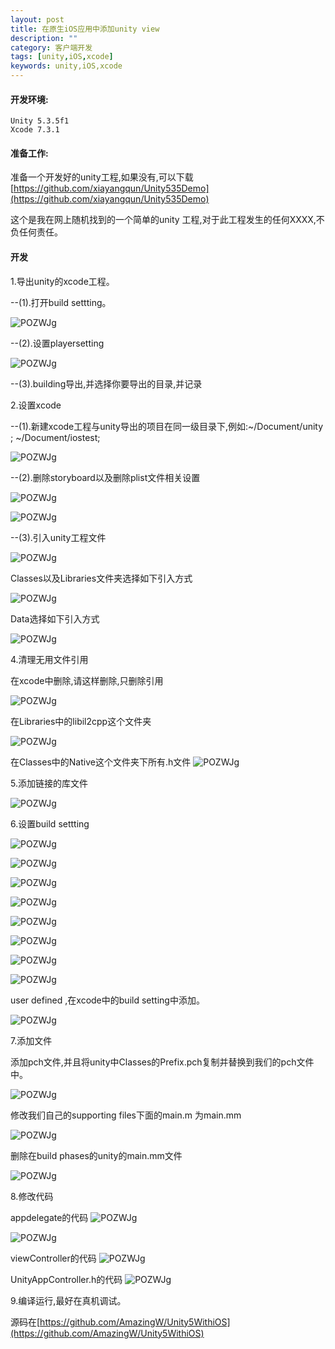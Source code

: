 ```yaml
---
layout: post
title: 在原生iOS应用中添加unity view
description: ""
category: 客户端开发
tags: [unity,iOS,xcode]
keywords: unity,iOS,xcode
---
```


#### 开发环境:
```
Unity 5.3.5f1
Xcode 7.3.1
```

#### 准备工作:

准备一个开发好的unity工程,如果没有,可以下载[https://github.com/xiayangqun/Unity535Demo](https://github.com/xiayangqun/Unity535Demo)

这个是我在网上随机找到的一个简单的unity 工程,对于此工程发生的任何XXXX,不负任何责任。


#### 开发

1.导出unity的xcode工程。

--(1).打开build settting。

![POZWJg](../../../assets/img/unity_xcode1.png)

--(2).设置playersetting

![POZWJg](../../../assets/img/unity_xcode2.png)

--(3).building导出,并选择你要导出的目录,并记录

2.设置xcode

--(1).新建xcode工程与unity导出的项目在同一级目录下,例如:~/Document/unity ; ~/Document/iostest;

![POZWJg](../../../assets/img/unity_xcode3.png)

--(2).删除storyboard以及删除plist文件相关设置

![POZWJg](../../../assets/img/unity_xcode4.png)

![POZWJg](../../../assets/img/unity_xcode5.png)

--(3).引入unity工程文件

![POZWJg](../../../assets/img/unity_xcode6.png)


Classes以及Libraries文件夹选择如下引入方式

![POZWJg](../../../assets/img/unity_xcode7.png)

Data选择如下引入方式

![POZWJg](../../../assets/img/unity_xcode8.png)


4.清理无用文件引用

在xcode中删除,请这样删除,只删除引用

![POZWJg](../../../assets/img/unity_xcode11.png)

在Libraries中的libil2cpp这个文件夹

![POZWJg](../../../assets/img/unity_xcode9.png)

在Classes中的Native这个文件夹下所有.h文件
![POZWJg](../../../assets/img/unity_xcode10.png)

5.添加链接的库文件

![POZWJg](../../../assets/img/unity_xcode12.png)

6.设置build settting

![POZWJg](../../../assets/img/unity_xcode13.png)

![POZWJg](../../../assets/img/unity_xcode14.png)

![POZWJg](../../../assets/img/unity_xcode15.png)

![POZWJg](../../../assets/img/unity_xcode16.png)

![POZWJg](../../../assets/img/unity_xcode17.png)

![POZWJg](../../../assets/img/unity_xcode18.png)

![POZWJg](../../../assets/img/unity_xcode19.png)

![POZWJg](../../../assets/img/unity_xcode20.png)

user defined ,在xcode中的build setting中添加。

![POZWJg](../../../assets/img/unity_xcode21.png)

7.添加文件

添加pch文件,并且将unity中Classes的Prefix.pch复制并替换到我们的pch文件中。

![POZWJg](../../../assets/img/unity_xcode22.png)

修改我们自己的supporting files下面的main.m 为main.mm

![POZWJg](../../../assets/img/unity_xcode23.png)

删除在build phases的unity的main.mm文件

![POZWJg](../../../assets/img/unity_xcode24.png)

8.修改代码

appdelegate的代码
![POZWJg](../../../assets/img/unity_xcode25.png)

![POZWJg](../../../assets/img/unity_xcode26.png)

viewController的代码
![POZWJg](../../../assets/img/unity_xcode27.png)

UnityAppController.h的代码
![POZWJg](../../../assets/img/unity_xcode28.png)

9.编译运行,最好在真机调试。


源码在[https://github.com/AmazingW/Unity5WithiOS](https://github.com/AmazingW/Unity5WithiOS)